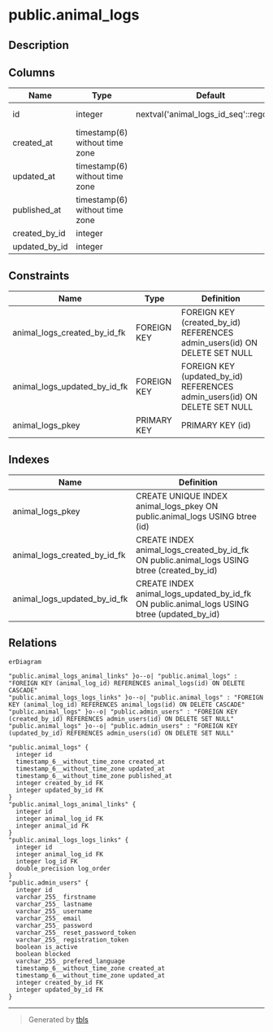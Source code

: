 # public.animal_logs

## Description

## Columns

| Name          | Type                           | Default                                 | Nullable | Children                                                                                                                                | Parents                                     | Comment |
| ------------- | ------------------------------ | --------------------------------------- | -------- | --------------------------------------------------------------------------------------------------------------------------------------- | ------------------------------------------- | ------- |
| id            | integer                        | nextval('animal_logs_id_seq'::regclass) | false    | [public.animal_logs_animal_links](public.animal_logs_animal_links.md) [public.animal_logs_logs_links](public.animal_logs_logs_links.md) |                                             |         |
| created_at    | timestamp(6) without time zone |                                         | true     |                                                                                                                                         |                                             |         |
| updated_at    | timestamp(6) without time zone |                                         | true     |                                                                                                                                         |                                             |         |
| published_at  | timestamp(6) without time zone |                                         | true     |                                                                                                                                         |                                             |         |
| created_by_id | integer                        |                                         | true     |                                                                                                                                         | [public.admin_users](public.admin_users.md) |         |
| updated_by_id | integer                        |                                         | true     |                                                                                                                                         | [public.admin_users](public.admin_users.md) |         |

## Constraints

| Name                         | Type        | Definition                                                                |
| ---------------------------- | ----------- | ------------------------------------------------------------------------- |
| animal_logs_created_by_id_fk | FOREIGN KEY | FOREIGN KEY (created_by_id) REFERENCES admin_users(id) ON DELETE SET NULL |
| animal_logs_updated_by_id_fk | FOREIGN KEY | FOREIGN KEY (updated_by_id) REFERENCES admin_users(id) ON DELETE SET NULL |
| animal_logs_pkey             | PRIMARY KEY | PRIMARY KEY (id)                                                          |

## Indexes

| Name                         | Definition                                                                                  |
| ---------------------------- | ------------------------------------------------------------------------------------------- |
| animal_logs_pkey             | CREATE UNIQUE INDEX animal_logs_pkey ON public.animal_logs USING btree (id)                 |
| animal_logs_created_by_id_fk | CREATE INDEX animal_logs_created_by_id_fk ON public.animal_logs USING btree (created_by_id) |
| animal_logs_updated_by_id_fk | CREATE INDEX animal_logs_updated_by_id_fk ON public.animal_logs USING btree (updated_by_id) |

## Relations

```mermaid
erDiagram

"public.animal_logs_animal_links" }o--o| "public.animal_logs" : "FOREIGN KEY (animal_log_id) REFERENCES animal_logs(id) ON DELETE CASCADE"
"public.animal_logs_logs_links" }o--o| "public.animal_logs" : "FOREIGN KEY (animal_log_id) REFERENCES animal_logs(id) ON DELETE CASCADE"
"public.animal_logs" }o--o| "public.admin_users" : "FOREIGN KEY (created_by_id) REFERENCES admin_users(id) ON DELETE SET NULL"
"public.animal_logs" }o--o| "public.admin_users" : "FOREIGN KEY (updated_by_id) REFERENCES admin_users(id) ON DELETE SET NULL"

"public.animal_logs" {
  integer id
  timestamp_6__without_time_zone created_at
  timestamp_6__without_time_zone updated_at
  timestamp_6__without_time_zone published_at
  integer created_by_id FK
  integer updated_by_id FK
}
"public.animal_logs_animal_links" {
  integer id
  integer animal_log_id FK
  integer animal_id FK
}
"public.animal_logs_logs_links" {
  integer id
  integer animal_log_id FK
  integer log_id FK
  double_precision log_order
}
"public.admin_users" {
  integer id
  varchar_255_ firstname
  varchar_255_ lastname
  varchar_255_ username
  varchar_255_ email
  varchar_255_ password
  varchar_255_ reset_password_token
  varchar_255_ registration_token
  boolean is_active
  boolean blocked
  varchar_255_ prefered_language
  timestamp_6__without_time_zone created_at
  timestamp_6__without_time_zone updated_at
  integer created_by_id FK
  integer updated_by_id FK
}
```

---

> Generated by [tbls](https://github.com/k1LoW/tbls)

